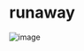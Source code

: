 # runaway


![image](https://user-images.githubusercontent.com/45063194/177047263-cb5e4c29-3618-4530-84cf-7f282aa83167.png)
